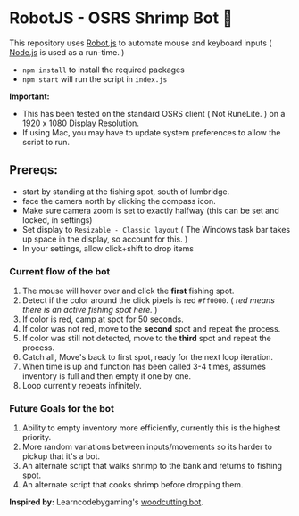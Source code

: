# RobotJS - OSRS Shrimp Bot 🦐

This repository uses [Robot.js](https://robotjs.io/) to automate mouse and keyboard inputs ( [Node.js](https://nodejs.org/en) is used as a run-time. )

- `npm install` to install the required packages
- `npm start` will run the script in `index.js`

**Important:**

- This has been tested on the standard OSRS client ( Not RuneLite. ) on a 1920 x 1080 Display Resolution.
- If using Mac, you may have to update system preferences to allow the script to run.

## Prereqs:

- start by standing at the fishing spot, south of lumbridge.
- face the camera north by clicking the compass icon.
- Make sure camera zoom is set to exactly halfway (this can be set and locked, in settings)
- Set display to `Resizable - Classic layout` ( The Windows task bar takes up space in the display, so account for this. )
- In your settings, allow click+shift to drop items

### Current flow of the bot

1. The mouse will hover over and click the **first** fishing spot.
2. Detect if the color around the click pixels is red `#ff0000`. ( _red means there is an active fishing spot here._ )
3. If color is red, camp at spot for 50 seconds.
4. If color was not red, move to the **second** spot and repeat the process.
5. If color was still not detected, move to the **third** spot and repeat the process.
6. Catch all, Move's back to first spot, ready for the next loop iteration.
7. When time is up and function has been called 3-4 times, assumes inventory is full and then empty it one by one.
8. Loop currently repeats infinitely.

### Future Goals for the bot

1. Ability to empty inventory more efficiently, currently this is the highest priority.
2. More random variations between inputs/movements so its harder to pickup that it's a bot.
3. An alternate script that walks shrimp to the bank and returns to fishing spot.
4. An alternate script that cooks shrimp before dropping them.

**Inspired by:** Learncodebygaming's [woodcutting bot](https://github.com/learncodebygaming/woodcutter).
